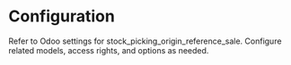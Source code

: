 # Configuration

Refer to Odoo settings for stock_picking_origin_reference_sale. Configure related models, access rights, and options as needed.
